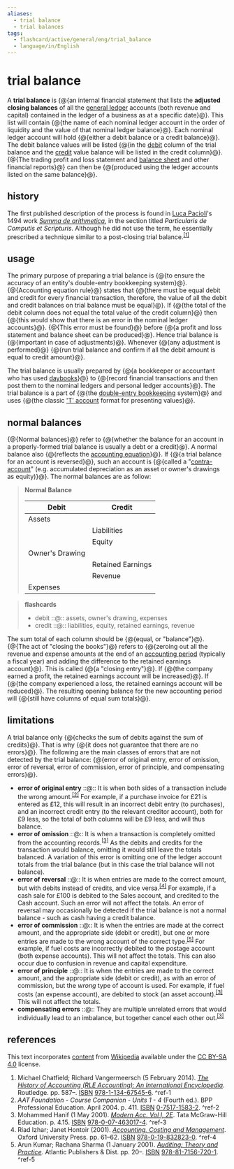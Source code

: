 ```yaml
---
aliases:
  - trial balance
  - trial balances
tags:
  - flashcard/active/general/eng/trial_balance
  - language/in/English
---
```


# trial balance

A __trial balance__ is {@{an internal financial statement that lists the __adjusted closing balances__ of all the [general ledger](general%20ledger.md) accounts (both revenue and capital) contained in the ledger of a business as at a specific date}@}. This list will contain {@{the name of each nominal ledger account in the order of liquidity and the value of that nominal ledger balance}@}. Each nominal ledger account will hold {@{either a debit balance or a credit balance}@}. The debit balance values will be listed {@{in the [debit](debits%20and%20credits.md) column of the trial balance and the [credit](debits%20and%20credits.md) value balance will be listed in the credit column}@}. {@{The trading profit and loss statement and [balance sheet](balance%20sheet.md) and other financial reports}@} can then be {@{produced using the ledger accounts listed on the same balance}@}. <!--SR:!2026-05-14,397,290!2025-06-15,199,310!2025-04-21,161,310!2025-06-01,178,310!2025-10-08,295,330!2025-05-27,185,310-->

## history

The first published description of the process is found in [Luca Pacioli](Luca%20Pacioli.md)'s 1494 work _[Summa de arithmetica](summa%20de%20arithmetica.md)_, in the section titled _Particularis de Computis et Scripturis_. Although he did not use the term, he essentially prescribed a technique similar to a post-closing trial balance.<sup>[\[1\]](#^ref-1)</sup>

## usage

The primary purpose of preparing a trial balance is {@{to ensure the accuracy of an entity's double-entry bookkeeping system}@}. {@{Accounting equation rule}@} states that {@{there must be equal debit and credit for every financial transaction, therefore, the value of all the debit and credit balances on trial balance must be equal}@}. If {@{the total of the debit column does not equal the total value of the credit column}@} then {@{this would show that there is an error in the nominal ledger accounts}@}. {@{This error must be found}@} before {@{a profit and loss statement and balance sheet can be produced}@}. Hence trial balance is {@{important in case of adjustments}@}. Whenever {@{any adjustment is performed}@} {@{run trial balance and confirm if all the debit amount is equal to credit amount}@}. <!--SR:!2025-08-28,263,330!2025-11-06,319,330!2025-07-05,220,330!2025-08-11,250,330!2025-06-14,189,310!2025-08-03,243,330!2025-08-27,263,330!2025-07-17,229,330!2025-07-16,228,330!2025-05-28,176,310-->

The trial balance is usually prepared by {@{a bookkeeper or accountant who has used [daybooks](double-entry%20bookkeeping.md#purchase%20invoice%20daybook)}@} to {@{record financial transactions and then post them to the nominal ledgers and personal ledger accounts}@}. The trial balance is a part of {@{the [double-entry bookkeeping](double-entry%20bookkeeping.md) system}@} and uses {@{the classic ['T' account](debits%20and%20credits.md#t-accounts) format for presenting values}@}. <!--SR:!2025-06-18,205,330!2025-07-08,207,310!2025-07-14,209,310!2025-08-02,242,330-->

## normal balances

{@{Normal balances}@} refer to {@{whether the balance for an account in a properly-formed trial balance is usually a debt or a credit}@}. A normal balance also {@{reflects the [accounting equation](accounting%20equation.md)}@}. If {@{a trial balance for an account is reversed}@}, such an account is {@{called a "[contra-account](debits%20and%20credits.md#contra%20account)" (e.g. accumulated depreciation as an asset or owner's drawings as equity)}@}. The normal balances are as follow: <!--SR:!2025-07-26,237,330!2025-09-11,275,330!2025-08-12,251,330!2025-09-28,285,330!2025-06-11,196,310-->

> __Normal Balance__
>
> | __Debit__       | __Credit__        |
> | --------------- | ----------------- |
> | Assets          |                   |
> |                 | Liabilities       |
> |                 | Equity            |
> | Owner's Drawing |                   |
> |                 | Retained Earnings |
> |                 | Revenue           |
> | Expenses        |                   |

<!-- markdownlint MD028 -->

> __flashcards__
>
> - debit ::@:: assets, owner's drawing, expenses <!--SR:!2025-09-02,268,330!2026-03-17,399,310-->
> - credit ::@:: liabilities, equity, retained earnings, revenue <!--SR:!2025-06-05,193,310!2025-07-30,240,330-->

The sum total of each column should be {@{equal, or "balance"}@}. {@{The act of "closing the books"}@} refers to {@{zeroing out all the revenue and expense amounts at the end of an [accounting period](accounting%20period.md) (typically a fiscal year) and adding the difference to the retained earnings account}@}. This is called {@{a "closing entry"}@}. If {@{the company earned a profit, the retained earnings account will be increased}@}. If {@{the company experienced a loss, the retained earnings account will be reduced}@}. The resulting opening balance for the new accounting period will {@{still have columns of equal sum totals}@}. <!--SR:!2025-09-07,272,330!2025-08-13,251,330!2025-06-28,179,270!2025-07-17,212,310!2025-07-04,202,310!2025-08-20,256,330!2025-09-08,272,330-->

## limitations

A trial balance only {@{checks the sum of debits against the sum of credits}@}. That is why {@{it does not guarantee that there are no errors}@}. The following are the main classes of errors that are not detected by the trial balance: {@{error of original entry, error of omission, error of reversal, error of commission, error of principle, and compensating errors}@}. <!--SR:!2025-09-09,273,330!2025-07-15,210,310!2025-09-05,222,270-->

- __error of original entry__ ::@:: It is when both sides of a transaction include the wrong amount.<sup>[\[2\]](#^ref-2)</sup> For example, if a purchase invoice for £21 is entered as £12, this will result in an incorrect debit entry (to purchases), and an incorrect credit entry (to the relevant creditor account), both for £9 less, so the total of both columns will be £9 less, and will thus balance. <!--SR:!2025-09-26,287,330!2025-08-24,260,330-->
- __error of omission__ ::@:: It is when a transaction is completely omitted from the accounting records.<sup>[\[3\]](#^ref-3)</sup> As the debits and credits for the transaction would balance, omitting it would still leave the totals balanced. A variation of this error is omitting one of the ledger account totals from the trial balance (but in this case the trial balance will not balance). <!--SR:!2025-07-03,202,310!2025-09-10,274,330-->
- __error of reversal__ ::@:: It is when entries are made to the correct amount, but with debits instead of credits, and vice versa.<sup>[\[4\]](#^ref-4)</sup> For example, if a cash sale for £100 is debited to the Sales account, and credited to the Cash account. Such an error will not affect the totals. An error of reversal may occasionally be detected if the trial balance is not a normal balance - such as cash having a credit balance. <!--SR:!2025-06-29,215,330!2025-07-08,222,330-->
- __error of commission__ ::@:: It is when the entries are made at the correct amount, and the appropriate side (debit or credit), but one or more entries are made to the wrong account of the correct type.<sup>[\[5\]](#^ref-5)</sup> For example, if fuel costs are incorrectly debited to the postage account (both expense accounts). This will not affect the totals. This can also occur due to confusion in revenue and capital expenditure. <!--SR:!2025-09-14,225,270!2025-07-09,223,330-->
- __error of principle__ ::@:: It is when the entries are made to the correct amount, and the appropriate side (debit or credit), as with an error of commission, but the _wrong_ type of account is used. For example, if fuel costs (an expense account), are debited to stock (an asset account).<sup>[\[3\]](#^ref-3)</sup> This will not affect the totals. <!--SR:!2025-08-29,264,330!2026-03-17,363,290-->
- __compensating errors__ ::@:: They are multiple unrelated errors that would individually lead to an imbalance, but together cancel each other out.<sup>[\[3\]](#^ref-3)</sup> <!--SR:!2025-08-30,265,330!2025-10-09,296,330-->

## references

This text incorporates [content](https://en.wikipedia.org/wiki/trial_balance) from [Wikipedia](Wikipedia.md) available under the [CC BY-SA 4.0](https://creativecommons.org/licenses/by-sa/4.0/) license.

1. Michael Chatfield; Richard Vangermeersch (5 February 2014). [_The History of Accounting (RLE Accounting): An International Encyclopedia_](https://books.google.com/books?id=DmnMAgAAQBAJ&pg=PA587). Routledge. pp. 587–. [ISBN](ISBN.md) [978-1-134-67545-6](https://en.wikipedia.org/wiki/Special:BookSources/978-1-134-67545-6). <a id="^ref-1"></a>^ref-1
2. _AAT Foundation - Course Companion - Units 1 - 4_ (Fourth ed.). BPP Professional Education. April 2004. p. 411. [ISBN](ISBN.md) [0-7517-1583-2](https://en.wikipedia.org/wiki/Special:BookSources/0-7517-1583-2). <a id="^ref-2"></a>^ref-2
3. Mohammed Hanif (1 May 2001). [_Modern Acc. Vol I, 2E_](https://books.google.com/books?id=ktvMGB1s2u4C&pg=SA4-PA2). Tata McGraw-Hill Education. p. 4.15. [ISBN](ISBN.md) [978-0-07-463017-4](https://en.wikipedia.org/wiki/Special:BookSources/978-0-07-463017-4). <a id="^ref-3"></a>^ref-3
4. Riad Izhar; Janet Hontoir (2001). [_Accounting, Costing and Management_](https://books.google.com/books?id=OC_R99HPsosC&pg=PA61). Oxford University Press. pp. 61–62. [ISBN](ISBN.md) [978-0-19-832823-0](https://en.wikipedia.org/wiki/Special:BookSources/978-0-19-832823-0). <a id="^ref-4"></a>^ref-4
5. Arun Kumar; Rachana Sharma (1 January 2001). [_Auditing: Theory and Practice_](https://books.google.com/books?id=XPraqutMtLgC&pg=PA20). Atlantic Publishers & Dist. pp. 20–. [ISBN](ISBN.md) [978-81-7156-720-1](https://en.wikipedia.org/wiki/Special:BookSources/978-81-7156-720-1). <a id="^ref-5"></a>^ref-5

